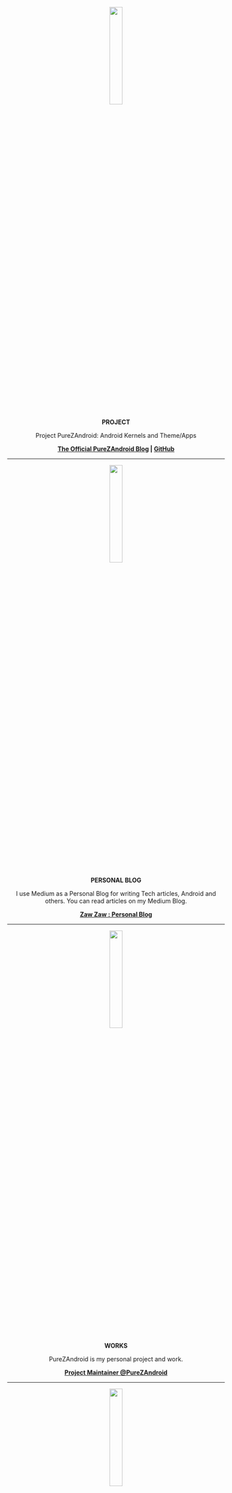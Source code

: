 <p align="center"> 
  <img src="https://s20.postimg.cc/ifn1owg3x/android.png" width="24%" height="24%" /> 
</p>
<p align="center"> <b>PROJECT</b> </p>
<p align="center">
  Project PureZAndroid: Android Kernels and Theme/Apps
</p>
<p align="center">
  <b>
    <a href="https://medium.com/purezandroid">The Official PureZAndroid Blog</a> | 
    <a href="https://github.com/purezandroid">GitHub</a>
  </b>
</p>


----


<p align="center"> 
  <img src="https://s20.postimg.cc/jmvxjyhwd/medium-blog.png" width="24%" height="24%" /> 
</p>
<p align="center"> <b>PERSONAL BLOG</b> </p>
<p align="center">
  I use Medium as a Personal Blog for writing Tech articles, Android and others. You can read articles on my Medium Blog.
</p>
<p align="center">
  <b>
    <a href="https://medium.com/zawzaww">Zaw Zaw : Personal Blog</a>
  </b>
</p>


----


<p align="center"> 
  <img src="https://s20.postimg.cc/bintf8y25/works.png" width="24%" height="24%" /> 
</p>
<p align="center"> <b>WORKS</b> </p>
<p align="center">
  PureZAndroid is my personal project and work.
</p>
<p align="center">
  <b>
    <a href="https://github.com/purezandroid">Project Maintainer @PureZAndroid</a>
  </b>
</p>

----

<p align="center"> 
  <img src="https://s20.postimg.cc/bp6kfwg7x/interest.png" width="24%" height="24%" /> 
</p>
<p align="center"> <b>INTERESTS</b> </p>
<p align="center">
  Android OS/Kernel, Linux, Embedded Android System/Software and App Development, Writing Tech Articles, Music and Game Playing.
</p>


----


<p align="center"> 
  <img src="https://s20.postimg.cc/79o5ap8zh/githubdark.png" width="24%" height="24%" /> 
</p>
<p align="center"> <b>GitHub</b> </p>
<p align="center">
 My GiHub Profile for Open Source Projects.
</p>
<p align="center">
  <b>
    <a href="https://github.com/zawzaww">ZawZaw @GitHub</a>
  </b>
</p>


----


<p align="center"> 
  <img src="https://s20.postimg.cc/g9j3jkr8t/about-me.png" width="24%" height="24%" /> 
</p>
<p align="center"> <b>ABOUT ME</b> </p>
<p align="center">
  I love working for Android platform : Embedded Android System/Software and App development.
</p>


----


<p align="center"> 
  <img src="https://s20.postimg.cc/ib2l1eq25/contact.png" width="24%" height="24%" /> 
</p>
<p align="center"> <b>CONTACT</b> </p>
<p align="center">
  <b>
    <a href="mailto:zawzawit.459@gmail.com">Email</a> | <a href="https://medium.com/@zawzaww">Medium</a> | <a href="https://forum.xda-developers.com/member.php?u=7581611">XDA-Developers</a> | <a href="https://github.com/zawzaww">GitHub</a> | <a href="https://androidfilehost.com/?w=profile&uid=529152257862700649">AndroidFileHost</a> | <a href="https://www.facebook.com/zawzaw.me">Facebook</a> | <a href="https://twitter.com/zawzawwme">Twitter</a> | <a href="https://plus.google.com/+ZawZawMM">Google+</a> | <a href="https://www.instagram.com/zawzaw.me">Instagram</a> | <a href="https://t.me/zawzaww">Telegram</a>
  </b>
</p>
